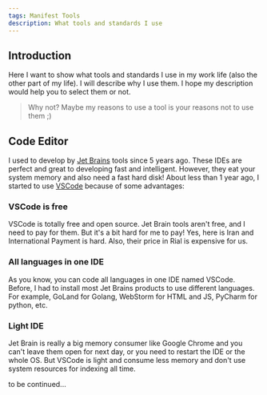 ```yaml
---
tags: Manifest Tools
description: What tools and standards I use
---
```


## Introduction

Here I want to show what tools and standards I use in my work life (also the other part of my life). I will describe why I use them. I hope my description would help you to select them or not.

> Why not? Maybe my reasons to use a tool is your reasons not to use them ;)

## Code Editor

I used to develop by [Jet Brains](https://www.jetbrains.com/) tools since 5 years ago. These IDEs are perfect and great to developing fast and intelligent. However, they eat your system memory and also need a fast hard disk! About less than 1 year ago, I started to use [VSCode](https://code.visualstudio.com/) because of some advantages:

### VSCode is free

VSCode is totally free and open source. Jet Brain tools aren't free, and I need to pay for them. But it's a bit hard for me to pay! Yes, here is Iran and International Payment is hard. Also, their price in Rial is expensive for us.

### All languages in one IDE

As you know, you can code all languages in one IDE named VSCode. Before, I had to install most Jet Brains products to use different languages. For example, GoLand for Golang, WebStorm for HTML and JS, PyCharm for python, etc.

### Light IDE
Jet Brain is really a big memory consumer like Google Chrome and you can't leave them open for next day, or you need to restart the IDE or the whole OS. But VSCode is light and consume less memory and don't use system resources for indexing all time.

to be continued...
